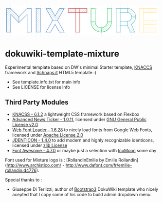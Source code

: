 ![Mixture - Dokuwiki template](/images/Mixture_800x160.png)
# dokuwiki-template-mixture
Experimental template based on DW's minimal Starter template, [KNACCS](http://knacss.com/) framework and [Schnaps.it](http://schnaps.it/) HTML5 template :)

* See template.info.txt for main info
* See LICENSE for license info

## Third Party Modules

* [KNACSS - 6.1.2](http://knacss.com/) a lightweight CSS framework based on Flexbox
* [Advanced News Ticker - 1.0.11](http://risq.github.io/jquery-advanced-news-ticker/), licensed under [GNU General Public License v2.0](https://www.gnu.org/licenses/gpl-2.0.en.html)
* [Web Font Loader - 1.6.28](https://github.com/typekit/webfontloader) to nicely load fonts from Google Web Fonts, licensed under [Apache License 2.0](https://www.apache.org/licenses/LICENSE-2.0)
* [JDENTICON - 1.4.0](https://jdenticon.com/) to add modern and highly recognizable identicons, licensed under [zlib License](https://www.zlib.net/zlib_license.html)
* [Font Awesome - 4.7.0](http://fontawesome.io/) or maybe just a selection with [IcoMoon](https://icomoon.io/) some day

Font used for Mixture logo is : [RollandinEmilie by Emilie Rollandin](http://www.archistico.com/ - http://www.dafont.com/fr/emilie-rollandin.d4776).

Special thanks to :
* Giuseppe Di Terlizzi, author of [Bootstrap3](https://www.dokuwiki.org/template:bootstrap3) DokuWiki template who nicely acepted that I copy some of his code to build admin dropdown menu.
